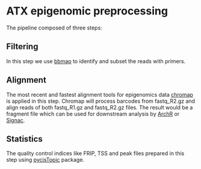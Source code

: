 # ATX epigenomic preprocessing
The pipeline composed of three steps:

## Filtering 
In this step we use [bbmap](https://github.com/BioInfoTools/BBMap/blob/master/sh/bbduk.sh) to identify and subset the reads with primers.

## Alignment 
The most recent and fastest alignment tools for epigenomics data [chromap](https://github.com/haowenz/chromap) is applied in this step. Chromap will process barcodes from fastq_R2.gz and  align reads of both fastq_R1.gz and fastq_R2.gz files. The result would be a fragment file which can be used for downstream analysis by [ArchR](https://www.archrproject.com/) or [Signac](https://stuartlab.org/signac/).

## Statistics 
The quality control indices like FRIP, TSS and peak files prepared in this step using [pycisTopic](https://github.com/aertslab/pycisTopic) package.
